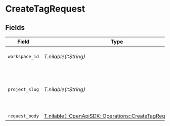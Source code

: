# CreateTagRequest


## Fields

| Field                                                                                                        | Type                                                                                                         | Required                                                                                                     | Description                                                                                                  |
| ------------------------------------------------------------------------------------------------------------ | ------------------------------------------------------------------------------------------------------------ | ------------------------------------------------------------------------------------------------------------ | ------------------------------------------------------------------------------------------------------------ |
| `workspace_id`                                                                                               | *T.nilable(::String)*                                                                                        | :heavy_minus_sign:                                                                                           | The ID of the workspace.                                                                                     |
| `project_slug`                                                                                               | *T.nilable(::String)*                                                                                        | :heavy_minus_sign:                                                                                           | The slug of the project. This field is deprecated – use `workspaceId` instead.                               |
| `request_body`                                                                                               | [T.nilable(::OpenApiSDK::Operations::CreateTagRequestBody)](../../models/operations/createtagrequestbody.md) | :heavy_minus_sign:                                                                                           | N/A                                                                                                          |